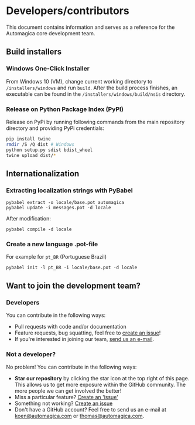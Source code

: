 # Developers/contributors

This document contains information and serves as a reference for the Automagica core development team.

## Build installers

### Windows One-Click Installer
From Windows 10 (VM), change current working directory to `/installers/windows` and run `build`. After the build process finishes, an executable can be found in the `/installers/windows/build/nsis` directory.

### Release on Python Package Index (PyPI)
Release on PyPi by running following commands from the main repository directory and providing PyPi credentials:
```bash
pip install twine
rmdir /S /Q dist # Windows
python setup.py sdist bdist_wheel
twine upload dist/*
```

## Internationalization
### Extracting localization strings with PyBabel
```
pybabel extract -o locale/base.pot automagica
pybabel update -i messages.pot -d locale
```
After modification:
```
pybabel compile -d locale
```

### Create a new language .pot-file
For example for `pt_BR` (Portuguese Brazil)
```
pybabel init -l pt_BR -i locale/base.pot -d locale
```

## Want to join the development team?

### Developers
You can contribute in the following ways:
- Pull requests with code and/or documentation
- Feature requests, bug squatting, feel free to [create an issue](https://github.com/automagica/automagica/issues)!
- If you're interested in joining our team, [send us an e-mail](mailto:koen@automagica.com).
 

### Not a developer?
No problem! You can contribute in the following ways:
- __Star our repository__ by clicking the star icon at the top right of this page. This allows us to get more exposure within the GitHub community. The more people we can get involved the better!
- Miss a particular feature? [Create an 'issue'](https://github.com/automagica/automagica/issues)
- Something not working? [Create an issue](https://github.com/automagica/automagica/issues)
- Don't have a GitHub account? Feel free to send us an e-mail at [koen@automagica.com](mailto:koen@automagica.com) or [thomas@automagica.com](mailto:thomas@automagica.com).
